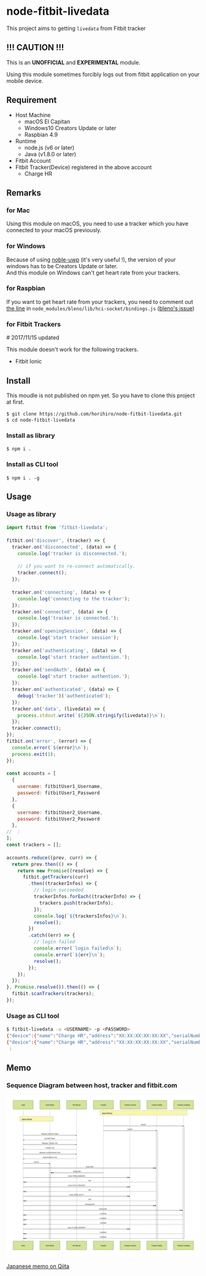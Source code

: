 # node-fitbit-livedata
This project aims to getting `livedata` from Fitbit tracker

## !!! CAUTION !!!
This is an **UNOFFICIAL** and **EXPERIMENTAL** module.

Using this module sometimes forcibly logs out from fitbit application on your mobile device.

## Requirement
- Host Machine
    - macOS El Capitan
    - Windows10 Creators Update or later
    - Raspbian 4.9
- Runtime
    - node.js (v6 or later)
    - Java (v1.8.0 or later)
- Fitbit Account
- Fitbit Tracker(Device) registered in the above account
    - Charge HR

## Remarks
### for Mac
Using this module on macOS, you need to use a tracker which you have connected to your macOS previously.

### for Windows
Because of using [noble-uwp](https://github.com/jasongin/noble-uwp) (it's very useful !), the version of your windows has to be Creators Update or later.<br>
And this module on Windows can't get heart rate from your trackers.

### for Raspbian
If you want to get heart rate from your trackers, you need to comment out [the line](https://github.com/sandeepmistry/bleno/blob/master/lib/hci-socket/bindings.js#L137) in `node_modules/bleno/lib/hci-socket/bindings.js` ([bleno's issue](https://github.com/sandeepmistry/bleno/issues/326))

### for Fitbit Trackers
\# 2017/11/15 updated

This module doesn't work for the following trackers.

- Fitbit Ionic

## Install
This moudle is not published on npm yet.
So you have to clone this project at first.

```
$ git clone https://github.com/horihiro/node-fitbit-livedata.git
$ cd node-fitbit-livedata
```

### Install as library

```
$ npm i .
```

### Install as CLI tool

```
$ npm i . -g
```

## Usage

### Usage as library

```javascript
import fitbit from 'fitbit-livedata';

fitbit.on('discover', (tracker) => {
  tracker.on('disconnected', (data) => {
    console.log('tracker is disconnected.');

    // if you want to re-connect automatically.
    tracker.connect();    
  });

  tracker.on('connecting', (data) => {
    console.log('connecting to the tracker');
  });
  tracker.on('connected', (data) => {
    console.log('tracker is connected.');
  });
  tracker.on('openingSession', (data) => {
    console.log('start tracker session');
  });
  tracker.on('authenticating', (data) => {
    console.log('start tracker authention.');
  });
  tracker.on('sendAuth', (data) => {
    console.log('start tracker authention.');
  });
  tracker.on('authenticated', (data) => {
    debug('tracker')('authenticated');
  });
  tracker.on('data', (livedata) => {
    process.stdout.write(`${JSON.stringify(livedata)}\n`);
  });
  tracker.connect();
});
fitbit.on('error', (error) => {
  console.error(`${error}\n`);
  process.exit(1);
});

const accounts = [
  {
    username: fitbitUser1_Username,
    password: fitbitUser1_Password
  },
  {
    username: fitbitUser2_Username,
    password: fitbitUser2_Password
  },
//  :
];
const trackers = [];

accounts.reduce((prev, curr) => {
  return prev.then(() => {
    return new Promise((resolve) => {
      fitbit.getTrackers(curr)
        .then((trackerInfos) => {
          // login succeeded
          trackerInfos.forEach((trackerInfo) => {
            trackers.push(trackerInfo);
          });
          console.log(`${trackersInfos}\n`);
          resolve();
        })
        .catch((err) => {
          // login failed
          console.error(`login failed\n`);
          console.error(`${err}\n`);
          resolve();
        });
    });
  });
}, Promise.resolve()).then(() => {
  fitbit.scanTrackers(trackers);
});
```

### Usage as CLI tool

```sh
$ fitbit-livedata -u <USERNAME> -p <PASSWORD>
{"device":{"name":"Charge HR","address":"XX:XX:XX:XX:XX:XX","serialNumber":"0123456789ab"},"livedata":{"time":"YYYY-MM-DDThh:mm:dd.sssZ","steps":5700,"distance":4024236,"calories":1220,"elevation":13,"veryActive":2,"heartRate":80}}
{"device":{"name":"Charge HR","address":"XX:XX:XX:XX:XX:XX","serialNumber":"0123456789ab"},"livedata":{"time":"YYYY-MM-DDThh:mm:dd.sssZ","steps":5700,"distance":4024236,"calories":1220,"elevation":13,"veryActive":2,"heartRate":82}}
 :
```

## Memo
### Sequence Diagram between host, tracker and fitbit.com
![sequence.png](./sequence.png)

[Japanese memo on Qiita](https://qiita.com/horihiro/items/03c4bef3e71539eddaad)
